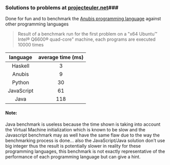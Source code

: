 ### Solutions to problems at [projecteuler.net](http://projecteuler.net)###

Done for fun and to benchmark the [Anubis programming language](http://fr.wikipedia.org/wiki/Anubis_%28langage%29) against other programming languages

>Result of a benchmark run for the first problem on a "x64 Ubuntu™ Intel® Q6600® quad-core" machine, each programs are executed 10000 times

|  language  	| average time (ms) 	|
|:----------:	|:-----------------:	|
|   Haskell  	|         3         	|
|   Anubis   	|         9         	|
|   Python   	|         30        	|
| JavaScript 	|         61        	|
|    Java    	|        118        	|

#### Note: ####

Java benchmark is useless because the time shown is taking into account the Virtual Machine initialization which is known to be slow and the Javascript benchmark may as well have the same flaw due to the way the benchmarking process is done... also the JavaScript/Java solution don't use big integer thus the result is potentially slower in reality for these programming languages, this benchmark is not exactly representative of the performance of each programming language but can give a hint.
